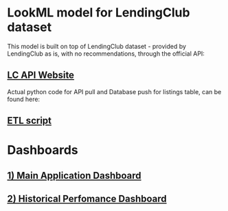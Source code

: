 
# LookML model for LendingClub dataset

This model is built on top of LendingClub dataset - provided by LendingClub as is, with no recommendations, through the official API:

## [LC API Website](http://www.lendingclub.com/developers/lc-api.action)

Actual python code for API pull and Database push for listings table, can be found here: 

## [ETL script](https://github.com/looker/lendingclub)


# Dashboards

## [1) Main Application Dashboard](https://sandbox.looker.com/dashboards/lending_club/application_pulse)

## [2) Historical Perfomance Dashboard](https://sandbox.looker.com/dashboards/lending_club/historical_perfomance)

